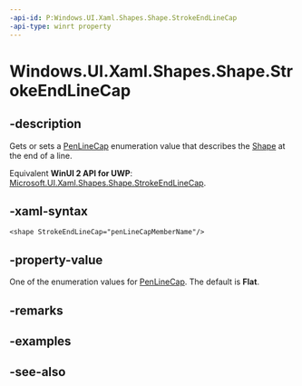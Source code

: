 ```yaml
---
-api-id: P:Windows.UI.Xaml.Shapes.Shape.StrokeEndLineCap
-api-type: winrt property
---
```


<!-- Property syntax
public Windows.UI.Xaml.Media.PenLineCap StrokeEndLineCap { get;  set; }
-->

# Windows.UI.Xaml.Shapes.Shape.StrokeEndLineCap

## -description
Gets or sets a [PenLineCap](../windows.ui.xaml.media/penlinecap.md) enumeration value that describes the [Shape](shape.md) at the end of a line.

Equivalent **WinUI 2 API for UWP**: [Microsoft.UI.Xaml.Shapes.Shape.StrokeEndLineCap](/windows/winui/api/microsoft.ui.xaml.shapes.shape.strokeendlinecap).

## -xaml-syntax
```xaml
<shape StrokeEndLineCap="penLineCapMemberName"/>
```


## -property-value
One of the enumeration values for [PenLineCap](../windows.ui.xaml.media/penlinecap.md). The default is **Flat**.

## -remarks

## -examples

## -see-also
